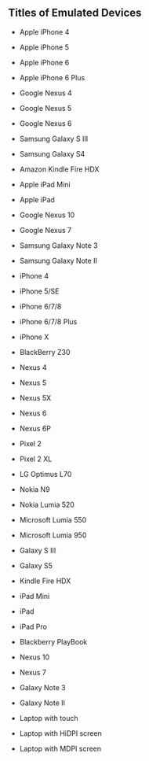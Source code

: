 ## Titles of Emulated Devices

  * Apple iPhone 4

  * Apple iPhone 5

  * Apple iPhone 6

  * Apple iPhone 6 Plus

  * Google Nexus 4

  * Google Nexus 5

  * Google Nexus 6

  * Samsung Galaxy S III

  * Samsung Galaxy S4

  * Amazon Kindle Fire HDX

  * Apple iPad Mini

  * Apple iPad

  * Google Nexus 10

  * Google Nexus 7

  * Samsung Galaxy Note 3

  * Samsung Galaxy Note II

  * iPhone 4

  * iPhone 5/SE

  * iPhone 6/7/8

  * iPhone 6/7/8 Plus

  * iPhone X

  * BlackBerry Z30

  * Nexus 4

  * Nexus 5

  * Nexus 5X

  * Nexus 6

  * Nexus 6P

  * Pixel 2

  * Pixel 2 XL

  * LG Optimus L70

  * Nokia N9

  * Nokia Lumia 520

  * Microsoft Lumia 550

  * Microsoft Lumia 950

  * Galaxy S III

  * Galaxy S5

  * Kindle Fire HDX

  * iPad Mini

  * iPad

  * iPad Pro

  * Blackberry PlayBook

  * Nexus 10

  * Nexus 7

  * Galaxy Note 3

  * Galaxy Note II

  * Laptop with touch

  * Laptop with HiDPI screen

  * Laptop with MDPI screen